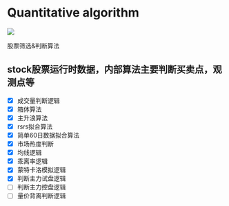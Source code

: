 # Quantitative algorithm
<a href="https://github.com/Stock-Fund/XCrawler/"><img src="https://img.shields.io/badge/Project-XCrawler-blue"></a>

股票筛选&判断算法
## stock股票运行时数据，内部算法主要判断买卖点，观测点等
- [x] 成交量判断逻辑
- [x] 箱体算法
- [x] 主升浪算法
- [x] rsrs拟合算法
- [x] 简单60日数据拟合算法
- [x] 市场热度判断
- [x] 均线逻辑
- [x] 乖离率逻辑
- [x] 蒙特卡洛模拟逻辑
- [x] 判断主力试盘逻辑
- [ ] 判断主力控盘逻辑
- [ ] 量价背离判断逻辑
